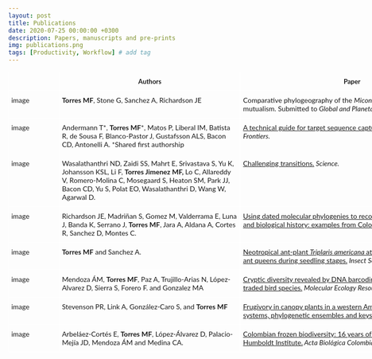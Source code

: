 ```yaml
---
layout: post
title: Publications
date: 2020-07-25 00:00:00 +0300
description: Papers, manuscripts and pre-prints
img: publications.png
tags: [Productivity, Workflow] # add tag
---
```


<style type="text/css">
.tg  {border-collapse:collapse;border-spacing:0;}
.tg td{border-color:#ffffff;border-style:solid;border-width:1px;font-family:'Lato', sans-serif;font-size:14px;
  overflow:hidden;padding:10px 5px;word-break:normal;}
.tg th{border-color:#ffffff;border-style:solid;border-width:1px;font-family:'Lato', sans-serif;font-size:13px;
  font-weight:normal;overflow:hidden;padding:10px 5px;word-break:normal;}
.tg .tg-jytt{border-color:#ffffff;font-family:'Lato', sans-serif !important;;text-align:center;vertical-align:top}
.tg .tg-q2ov{border-color:#ffffff;font-family:'Lato', sans-serif !important;;text-align:left;vertical-align:top}
</style>
<table class="tg" style="undefined;table-layout: fixed; width: 917px">
<colgroup>
<col style="width: 102px">
<col style="width: 365px">
<col style="width: 450px">
</colgroup>
<thead>
  <tr>
    <th class="tg-q2ov"></th>
    <th class="tg-jytt"><span style="font-weight:bold">Authors</span></th>
    <th class="tg-jytt"><span style="font-weight:bold">Paper</span></th>
  </tr>
</thead>
<tbody>
  <tr>
    <td class="tg-q2ov">image</td>
    <td class="tg-q2ov"><span style="font-weight:bold">Torres MF</span>, Stone G, Sanchez A, Richardson JE</td>
    <td class="tg-q2ov">Comparative phylogeography of the <span style="font-style:italic">Miconia tococa</span>-<span style="font-style:italic">Azteca</span> plant-ant mutualism. Submitted to<span style="font-style:italic"> Global and Planetary Change.</span></td>
  </tr>
  <tr>
    <td class="tg-q2ov">image</td>
    <td class="tg-q2ov">Andermann T*, <span style="font-weight:bold">Torres MF</span>*, Matos P, Liberal IM, Batista R, de Sousa F, Blanco-Pastor J, Gustafsson ALS, Bacon CD, Antonelli A. *Shared first authorship</td>
    <td class="tg-q2ov"><a href="https://doi.org/10.3389/fgene.2019.01407" target="_blank" rel="noopener noreferrer">A technical guide for target sequence capture in ecology and evolution</a>. <span style="font-style:italic">Frontiers.</span></td>
  </tr>
  <tr>
    <td class="tg-q2ov">image</td>
    <td class="tg-q2ov">Wasalathanthri ND, Zaidi SS, Mahrt E, Srivastava S, Yu K, Johansson KSL, Li F, <span style="font-weight:bold">Torres Jimenez MF, </span>Lo C, Allareddy V, Romero-Molina C, Mosegaard S, Heaton SM, Park JJ, Bacon CD, Yu S, Polat EO, Wasalathanthri D, Wang W, Agarwal D.</td>
    <td class="tg-q2ov"><a href="https://science.sciencemag.org/content/363/6422/24" target="_blank" rel="noopener noreferrer">Challenging transitions.</a><span style="font-style:italic"> Science.</span></td>
  </tr>
  <tr>
    <td class="tg-q2ov">image</td>
    <td class="tg-q2ov">Richardson JE, Madriñan S, Gomez M, Valderrama E, Luna J, Banda K, Serrano J, <span style="font-weight:bold">Torres MF</span>, Jara A, Aldana A, Cortes R, Sanchez D, Montes C.</td>
    <td class="tg-q2ov"><a href="https://doi.org/10.1002/gj.3133" target="_blank" rel="noopener noreferrer">Using dated molecular phylogenies to reconstruct geological, climatic and biological history: examples from Colombia.</a><span style="font-style:italic">Geological Journal.</span></td>
  </tr>
  <tr>
    <td class="tg-q2ov">image</td>
    <td class="tg-q2ov"><span style="font-weight:bold">Torres MF</span> and Sanchez A.</td>
    <td class="tg-q2ov"><a href="https://doi.org/10.1007/s00040-017-0542-2" target="_blank" rel="noopener noreferrer">Neotropical ant-plant <span style="font-style:italic">Triplaris americana </span>attracts <span style="font-style:italic">Pseudomyrmex mordax </span>ant queens during seedling stages.</a><span style="font-style:italic"> Insect Sociaux.</span></td>
  </tr>
  <tr>
    <td class="tg-q2ov">image</td>
    <td class="tg-q2ov">Mendoza ÁM, <span style="font-weight:bold">Torres MF</span>, Paz A, Trujillo-Arias N, López-Alvarez D, Sierra S, Forero F. and Gonzalez MA</td>
    <td class="tg-q2ov"><a href="https://doi.org/10.1111/1755-0998.12515" target="_blank" rel="noopener noreferrer">Cryptic diversity revealed by DNA barcoding in Colombian illegally traded bird species.</a><span style="font-style:italic"> Molecular Ecology Resources.</span></td>
  </tr>
  <tr>
    <td class="tg-q2ov">image</td>
    <td class="tg-q2ov">Stevenson PR, Link A, González-Caro S, and <span style="font-weight:bold">Torres MF</span></td>
    <td class="tg-q2ov"><a href="https://doi.org/10.1371/journal.pone.0140751" target="_blank" rel="noopener noreferrer">Frugivory in canopy plants in a western Amazonian forest: dispersal systems, phylogenetic ensembles and keystone plants.</a><span style="font-style:italic"> PloS one</span></td>
  </tr>
  <tr>
    <td class="tg-q2ov">image</td>
    <td class="tg-q2ov">Arbeláez-Cortés E, <span style="font-weight:bold">Torres MF</span>, López-Álvarez D, Palacio-Mejía JD, Mendoza ÁM and Medina CA.</td>
    <td class="tg-q2ov"><a href="http://dx.doi.org/10.15446/abc.v20n2.47102" target="_blank" rel="noopener noreferrer">Colombian frozen biodiversity: 16 years of the tissue collection of the Humboldt Institute.</a><span style="font-style:italic"> Acta Biológica Colombiana.</span></td>
  </tr>
</tbody>
</table>
